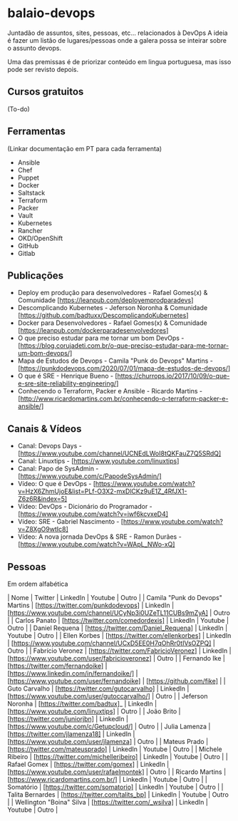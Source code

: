 # balaio-devops
Juntadão de assuntos, sites, pessoas, etc... relacionados à DevOps
A ideia é fazer um listão de lugares/pessoas onde a galera possa se inteirar sobre o assunto devops.

Uma das premissas é de priorizar conteúdo em lingua portuguesa, mas isso pode ser revisto depois.


## Cursos gratuitos 

(To-do)

## Ferramentas

(Linkar documentação em PT para cada ferramenta)

* Ansible
* Chef
* Puppet
* Docker
* Saltstack
* Terraform
* Packer
* Vault
* Kubernetes
* Rancher
* OKD/OpenShift
* GitHub
* Gitlab


## Publicações
* Deploy em produção para desenvolvedores - Rafael Gomes(x) & Comunidade [https://leanpub.com/deployemprodparadevs]
* Descomplicando Kubernetes - Jeferson Noronha & Comunidade [https://github.com/badtuxx/DescomplicandoKubernetes]
* Docker para Desenvolvedores - Rafael Gomes(x) & Comunidade [https://leanpub.com/dockerparadesenvolvedores]
* O que preciso estudar para me tornar um bom DevOps - [https://blog.corujadeti.com.br/o-que-preciso-estudar-para-me-tornar-um-bom-devops/]
* Mapa de Estudos de Devops - Camila "Punk do Devops" Martins - [https://punkdodevops.com/2020/07/01/mapa-de-estudos-de-devops/]
* O que é SRE - Henrique Bueno - [https://churrops.io/2017/10/09/o-que-e-sre-site-reliability-engineering/]
* Conhecendo o Terraform, Packer e Ansible - Ricardo Martins - [http://www.ricardomartins.com.br/conhecendo-o-terraform-packer-e-ansible/]




## Canais & Vídeos
* Canal: Devops Days - [https://www.youtube.com/channel/UCNEdLWoI8tQKFauZ7Q5SRdQ]
* Canal: Linuxtips - [https://www.youtube.com/linuxtips]
* Canal: Papo de SysAdmin - [https://www.youtube.com/c/PapodeSysAdmin/]
* Vídeo: O que é DevOps - [https://www.youtube.com/watch?v=HzX6ZhmUjoE&list=PLf-O3X2-mxDlCKz9uE1Z_4RfJX1-Z6z6R&index=5]
* Vídeo: DevOps - Dicionário do Programador - [https://www.youtube.com/watch?v=iwf6kcvxeD4]
* Vídeo: SRE - Gabriel Nascimento - [https://www.youtube.com/watch?v=Z8XgO9wtIc8]
* Vídeo: A nova jornada DevOps & SRE - Ramon Durães - [https://www.youtube.com/watch?v=WApL_NWo-xQ]

## Pessoas

Em ordem alfabética

| Nome | Twitter | LinkedIn | Youtube | Outro |
| Camila "Punk do Devops" Martins | [https://twitter.com/punkdodevops] | LinkedIn | [https://www.youtube.com/channel/UCyNp3i0UZeTL11CUBs9mZyA] | Outro |
| Carlos Panato | [https://twitter.com/comedordexis] | LinkedIn | Youtube | Outro |
| Daniel Requena | [https://twitter.com/Daniel_Requena] | LinkedIn | Youtube | Outro |
| Ellen Korbes | [https://twitter.com/ellenkorbes] | LinkedIn | [https://www.youtube.com/channel/UCxD5EE0H7qOhRr0tIVsOZPQ] | Outro |
| Fabrício Veronez | [https://twitter.com/FabricioVeronez] | LinkedIn | [https://www.youtube.com/user/fabricioveronez] | Outro |
| Fernando Ike | [https://twitter.com/fernandoike] | [https://www.linkedin.com/in/fernandoike/] | [https://www.youtube.com/user/fernandoike] | [https://github.com/fike] |
| Guto Carvalho | [https://twitter.com/gutocarvalho] | LinkedIn | [https://www.youtube.com/user/gutoccarvalho/] | Outro |
| Jeferson Noronha | [https://twitter.com/badtux]_ | LinkedIn | [https://www.youtube.com/linuxtips] | Outro |
| João Brito | [https://twitter.com/juniorjbn] | LinkedIn | [https://www.youtube.com/c/Getupcloud/] | Outro |
| Julia Lamenza | [https://twitter.com/jlamenza18] | LinkedIn | [https://www.youtube.com/user/jlamenza] | Outro |
| Mateus Prado | [https://twitter.com/mateusprado] | LinkedIn | Youtube | Outro |
| Michele Ribeiro | [https://twitter.com/michelleribeiro] | LinkedIn | Youtube | Outro |
| Rafael Gomex | [https://twitter.com/gomex] | LinkedIn | [https://www.youtube.com/user/rafaelmontek] | Outro |
| Ricardo Martins | [https://www.ricardomartins.com.br/] | LinkedIn | Youtube | Outro |
| Somatório | [https://twitter.com/somatorio] | LinkedIn | Youtube | Outro |
| Talita Bernardes | [https://twitter.com/talits_bp] | LinkedIn | Youtube | Outro |
| Wellington "Boina" Silva | [https://twitter.com/_wsilva] | LinkedIn | Youtube | Outro |
